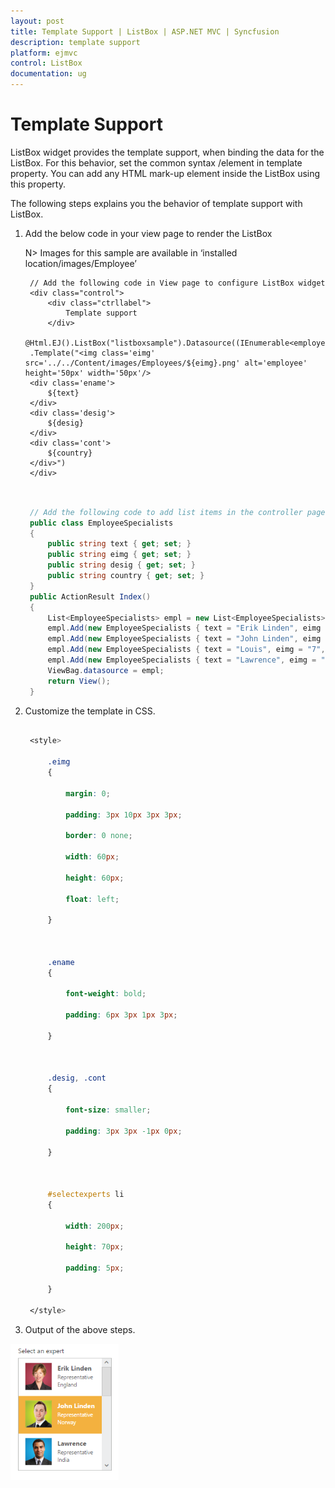 ```yaml
---
layout: post
title: Template Support | ListBox | ASP.NET MVC | Syncfusion
description: template support
platform: ejmvc
control: ListBox
documentation: ug
---
```


# Template Support

ListBox widget provides the template support, when binding the data for the ListBox. For this behavior, set the common syntax /element in template property. You can add any HTML mark-up element inside the ListBox using this property.

The following steps explains you the behavior of template support with ListBox.

1. Add the below code in your view page to render the ListBox

   N> Images for this sample are available in ‘installed location/images/Employee’



   ~~~ cshtml
	// Add the following code in View page to configure ListBox widget
	<div class="control">
		<div class="ctrllabel">
			Template support 
		</div>  
	@Html.EJ().ListBox("listboxsample").Datasource((IEnumerable<employeespecialists>)ViewBag.datasource).Height("238")
	.Template("<img class='eimg' src='../../Content/images/Employees/${eimg}.png' alt='employee' height='50px' width='50px'/>
	<div class='ename'> 
		${text} 
	</div>
	<div class='desig'>
		${desig} 
	</div>
	<div class='cont'>
		${country} 
	</div>")
	</div>
	
   ~~~
   
   
   ~~~ csharp
   
	// Add the following code to add list items in the controller page 
	public class EmployeeSpecialists 
	{           
		public string text { get; set; }   
		public string eimg { get; set; }   
		public string desig { get; set; } 
		public string country { get; set; }  
	} 
	public ActionResult Index() 
	{
		List<EmployeeSpecialists> empl = new List<EmployeeSpecialists>();
		empl.Add(new EmployeeSpecialists { text = "Erik Linden", eimg = "3", desig = "Representative", country = "England" }); 
		empl.Add(new EmployeeSpecialists { text = "John Linden", eimg = "6", desig = "Representative", country = "Norway" }); 
		empl.Add(new EmployeeSpecialists { text = "Louis", eimg = "7", desig = "Representative", country = "Australia" });  
		empl.Add(new EmployeeSpecialists { text = "Lawrence", eimg = "8", desig = "Representative", country = "India" }); 
		ViewBag.datasource = empl;     
		return View();
	}

   ~~~
   


2. Customize the template in CSS. 


   ~~~ css

	<style>

		.eimg 
		{

			margin: 0;

			padding: 3px 10px 3px 3px;

			border: 0 none;

			width: 60px;

			height: 60px;

			float: left;

		}



		.ename 
		{

			font-weight: bold;

			padding: 6px 3px 1px 3px;

		}



		.desig, .cont 
		{

			font-size: smaller;

			padding: 3px 3px -1px 0px;

		}



		#selectexperts li 
		{

			width: 200px;

			height: 70px;

			padding: 5px;

		}

	</style>

   ~~~
   



3. Output of the above steps.




![](Template-Support_images/Template-Support_img2.png)



